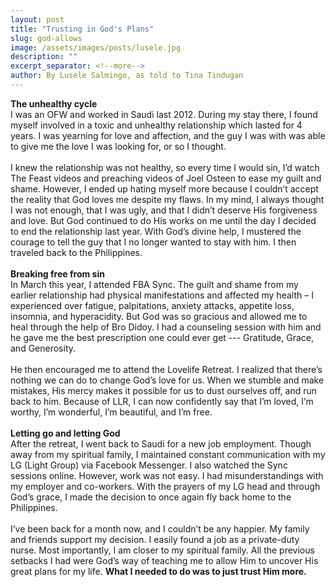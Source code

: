 ```yaml
---
layout: post
title: "Trusting in God's Plans"
slug: god-allows
image: /assets/images/posts/lusele.jpg
description: ""
excerpt_separator: <!--more-->
author: By Lusele Salmingo, as told to Tina Tindugan
---
```

<b>The unhealthy cycle</b><br>
I was an OFW and worked in Saudi last 2012. During my stay there, I found myself involved in a toxic and unhealthy relationship which lasted for 4 years. I was yearning for love and affection, and the guy I was with was able to give me the love I was looking for, or so I thought.<!--more-->
<br><br>
I knew the relationship was not healthy, so every time I would sin, I’d watch The Feast videos and preaching videos of Joel Osteen to ease my guilt and shame. However, I ended up hating myself more because I couldn’t accept the reality that God loves me despite my flaws. In my mind, I always thought I was not enough, that I was ugly, and that I didn’t deserve His forgiveness and love. But God continued to do His works on me until the day I decided to end the relationship last year. With God’s divine help, I mustered the courage to tell the guy that I no longer wanted to stay with him. I then traveled back to the Philippines.
<br><br>
<b>Breaking free from sin</b><br>
In March this year, I attended FBA Sync. The guilt and shame from my earlier relationship had physical manifestations and affected my health – I experienced over fatigue, palpitations, anxiety attacks, appetite loss, insomnia, and hyperacidity. But God was so gracious and allowed me to heal through the help of Bro Didoy. I had a counseling session with him and he gave me the best prescription one could ever get --- Gratitude, Grace, and Generosity.
<br><br>
He then encouraged me to attend the Lovelife Retreat. I realized that there’s nothing we can do to change God’s love for us. When we stumble and make mistakes, His mercy makes it possible for us to dust ourselves off, and run back to him. Because of LLR, I can now confidently say that I’m loved, I’m worthy, I’m wonderful, I’m beautiful, and I’m free.
<br><br>
<b>Letting go and letting God</b><br>
After the retreat, I went back to Saudi for a new job employment. Though away from my spiritual family, I maintained constant communication with my LG (Light Group) via Facebook Messenger. I also watched the Sync sessions online. However, work was not easy. I had misunderstandings with my employer and co-workers. With the prayers of my LG head and through God’s grace, I made the decision to once again fly back home to the Philippines.
<br><br>
I’ve been back for a month now, and I couldn’t be any happier. My family and friends support my decision. I easily found a job as a private-duty nurse. Most importantly, I am closer to my spiritual family. All the previous setbacks I had were God’s way of teaching me to allow Him to uncover His great plans for my life. <b>What I needed to do was to just trust Him more.</b>
